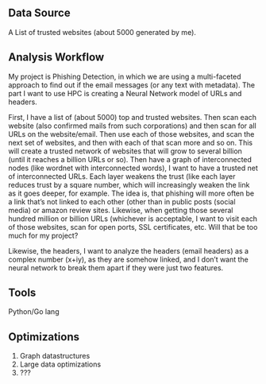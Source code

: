 ## Data Source
A List of trusted websites (about 5000 generated by me).

## Analysis Workflow
My project is Phishing Detection, in which we are using a multi-faceted approach to find out if the email messages (or any text with metadata). The part I want to use HPC is creating a Neural Network model of URLs and headers.
 
First, I have a list of (about 5000) top and trusted websites. Then scan each website (also confirmed mails from such corporations) and then scan for all URLs on the website/email. Then use each of those websites, and scan the next set of websites, and then with each of that scan more and so on. This will create a trusted network of websites that will grow to several billion (until it reaches a billion URLs or so).
Then have a graph of interconnected nodes (like wordnet with interconnected words), I want to have a trusted net of interconnected URLs. Each layer weakens the trust (like each layer reduces trust by a square number, which will increasingly weaken the link as it goes deeper, for example.
The idea is, that phishing will more often be a link that’s not linked to each other (other than in public posts (social media) or amazon review sites.
Likewise, when getting those several hundred million or billion URLs (whichever is acceptable, I want to visit each of those websites, scan for open ports, SSL certificates, etc. Will that be too much for my project?
 
Likewise, the headers, I want to analyze the headers (email headers) as a complex number (x+iy), as they are somehow linked, and I don’t want the neural network to break them apart if they were just two features.

## Tools
Python/Go lang

## Optimizations
1. Graph datastructures
2. Large data optimizations
3. ???
